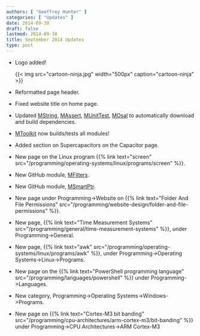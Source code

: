 ```yaml
---
authors: [ "Geoffrey Hunter" ]
categories: [ "Updates" ]
date: 2014-09-30
draft: false
lastmod: 2014-09-30
title: September 2014 Updates
type: post
---
```


* Logo added!  

    {{< img src="cartoon-ninja.jpg" width="500px" caption="cartoon-ninja" >}}

* Reformatted page header.

* Fixed website title on home page.

* Updated [MString](https://github.com/gbmhunter/MString), [MAssert](https://github.com/gbmhunter/MAssert), [MUnitTest](https://github.com/gbmhunter/MUnitTest), [MOsal](https://github.com/gbmhunter/MOsal) to automatically download and build dependencies.

* [MToolkit](https://github.com/gbmhunter/MToolkit) now builds/tests all modules!

* Added section on Supercapacitors on the Capacitor page.

* New page on the Linux program {{% link text="screen" src="/programming/operating-systems/linux/programs/screen" %}}.

* New GitHub module, [MFilters](https://github.com/gbmhunter/MFilters).

* New GitHub module, [MSmartPtr](https://github.com/gbmhunter/MSmartPtr).

* New page under Programming->Website on {{% link text="Folder And File Permissions" src="/programming/website-design/folder-and-file-permissions" %}}.

* New page, {{% link text="Time Measurement Systems" src="/programming/general/time-measurement-systems" %}}, under Programming->General.

* New page, {{% link text="awk" src="/programming/operating-systems/linux/programs/awk" %}}, under Programming->Operating Systems->Linux->Programs.

* New page on the {{% link text="PowerShell programming language" src="/programming/languages/powershell" %}} under Programming->Languages.

* New category, Programming->Operating Systems->Windows->Programs.

* New page on {{% link text="Cortex-M3 bit banding" src="/programming/cpu-architectures/arm-cortex-m3/bit-banding" %}} under Programming->CPU Architectures->ARM Cortex-M3